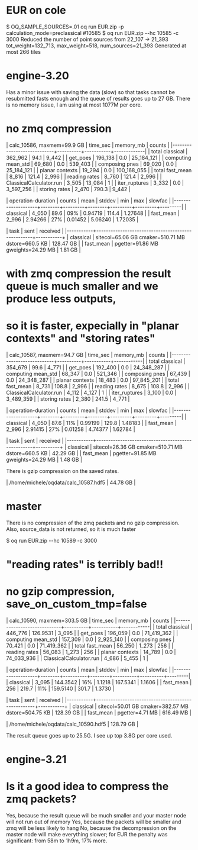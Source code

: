# EUR on cole

$ OQ_SAMPLE_SOURCES=.01 oq run EUR.zip -p calculation_mode=preclassical #10585
$ oq run EUR.zip --hc 10585 -c 3000
Reduced the number of point sources from 22_107 -> 21_393
tot_weight=132_713, max_weight=518, num_sources=21_393
Generated at most 266 tiles

# engine-3.20

Has a minor issue with saving the data (slow) so that tasks cannot
be resubmitted fasts enough and the queue of results goes up to
27 GB. There is no memory issue, I am using at most 1077M per core.

# no zmq compression
| calc_10586, maxmem=99.9 GB | time_sec | memory_mb | counts      |
|----------------------------+----------+-----------+-------------|
| total classical            | 362_962  | 94.1      | 9_442       |
| get_poes                   | 196_138  | 0.0       | 25_184_121  |
| computing mean_std         | 69_680   | 0.0       | 539_403     |
| composing pnes             | 69_020   | 0.0       | 25_184_121  |
| planar contexts            | 19_294   | 0.0       | 100_168_055 |
| total fast_mean            | 8_816    | 121.4     | 2_996       |
| reading rates              | 8_760    | 121.4     | 2_996       |
| ClassicalCalculator.run    | 3_505    | 13_084    | 1           |
| iter_ruptures              | 3_332    | 0.0       | 3_597_256   |
| storing rates              | 2_470    | 790.3     | 9_442       |

| operation-duration | counts | mean    | stddev | min     | max     | slowfac |
|--------------------+--------+---------+--------+---------+---------+---------|
| classical          | 4_050  | 89.6    | 09%    | 0.94719 | 114.4   | 1.27648 |
| fast_mean          | 2_996  | 2.94266 | 27%    | 0.01452 | 5.06240 | 1.72035 |

| task      | sent                                              | received  |
|-----------+---------------------------------------------------+-----------+
| classical | sitecol=65.06 GB cmaker=510.71 MB dstore=660.5 KB | 128.47 GB |
| fast_mean | pgetter=91.86 MB gweights=24.29 MB                | 1.81 GB   |

# with zmq compression the result queue is much smaller and we produce less outputs,
# so it is faster, expecially in "planar contexts" and "storing rates"

| calc_10587, maxmem=94.7 GB | time_sec | memory_mb | counts     |
|----------------------------+----------+-----------+------------|
| total classical            | 354_679  | 99.6      | 4_771      |
| get_poes                   | 192_400  | 0.0       | 24_348_287 |
| computing mean_std         | 68_347   | 0.0       | 521_346    |
| composing pnes             | 67_439   | 0.0       | 24_348_287 |
| planar contexts            | 18_483   | 0.0       | 97_845_201 |
| total fast_mean            | 8_731    | 108.8     | 2_996      |
| reading rates              | 8_675    | 108.8     | 2_996      |
| ClassicalCalculator.run    | 4_112    | 4_127     | 1          |
| iter_ruptures              | 3_100    | 0.0       | 3_489_359  |
| storing rates              | 2_380    | 241.5     | 4_771      |

| operation-duration | counts | mean    | stddev | min     | max     | slowfac |
|--------------------+--------+---------+--------+---------+---------+---------|
| classical          | 4_050  | 87.6    | 11%    | 0.99199 | 129.8   | 1.48183 |
| fast_mean          | 2_996  | 2.91415 | 27%    | 0.01258 | 4.74377 | 1.62784 |

| task      | sent                                              | received |
|-----------+---------------------------------------------------+----------+
| classical | sitecol=26.36 GB cmaker=510.71 MB dstore=660.5 KB | 42.29 GB |
| fast_mean | pgetter=91.85 MB gweights=24.29 MB                | 1.48 GB  |

There is gzip compression on the saved rates.

| /home/michele/oqdata/calc_10587.hdf5 | 44.78 GB  |

# master

There is no compression of the zmq packets and no gzip compression.
Also, source_data is not returned, so it is much faster

$ oq run EUR.zip --hc 10589 -c 3000
# "reading rates" is terribly bad!!
# no gzip compression, save_on_custom_tmp=false
| calc_10590, maxmem=303.5 GB | time_sec | memory_mb | counts     |
|-----------------------------+----------+-----------+------------|
| total classical             | 446_776  | 126.9531  | 3_095      |
| get_poes                    | 196_059  | 0.0       | 71_419_362 |
| computing mean_std          | 157_309  | 0.0       | 2_925_140  |
| composing pnes              | 70_421   | 0.0       | 71_419_362 |
| total fast_mean             | 56_250   | 1_273     | 256        |
| reading rates               | 56_083   | 1_273     | 256        |
| planar contexts             | 14_789   | 0.0       | 74_033_936 |
| ClassicalCalculator.run     | 4_686    | 5_455     | 1          |

| operation-duration | counts | mean     | stddev | min      | max      | slowfac |
|--------------------+--------+----------+--------+----------+----------+---------|
| classical          | 3_095  | 144.3542 | 16%    | 1.1218   | 167.5341 | 1.1606  |
| fast_mean          | 256    | 219.7    | 11%    | 159.5140 | 301.7    | 1.3730  |

| task      | sent                                               | received  |
|-----------+----------------------------------------------------+-----------+
| classical | sitecol=50.01 GB cmaker=382.57 MB dstore=504.75 KB | 128.39 GB |
| fast_mean | pgetter=4.71 MB                                    | 616.49 MB |

| /home/michele/oqdata/calc_10590.hdf5 | 128.79 GB |

The result queue goes up to 25.5G.
I see up top 3.8G per core used.

# engine-3.21

# Is it a good idea to compress the zmq packets?

Yes, because the result queue will be much smaller and your master node
will not run out of memory
Yes, because the packets will be smaller and zmq will be less likely to hang
No, because the decompression on the master node will make everything slower;
for EUR the penalty was significant: from 58m to 1h9m, 17% more.
